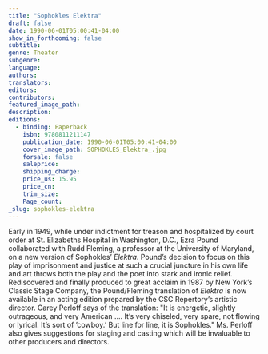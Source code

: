 ```yaml
---
title: "Sophokles Elektra"
draft: false
date: 1990-06-01T05:00:41-04:00
show_in_forthcoming: false
subtitle:
genre: Theater
subgenre:
language:
authors:
translators:
editors:
contributors:
featured_image_path:
description:
editions:
  - binding: Paperback
    isbn: 9780811211147
    publication_date: 1990-06-01T05:00:41-04:00
    cover_image_path: SOPHOKLES_Elektra_.jpg
    forsale: false
    saleprice:
    shipping_charge:
    price_us: 15.95
    price_cn:
    trim_size:
    Page_count:
_slug: sophokles-elektra
---
```


Early in 1949, while under indictment for treason and hospitalized by court order at St. Elizabeths Hospital in Washington, D.C., Ezra Pound collaborated with Rudd Fleming, a professor at the University of Maryland, on a new version of Sophokles’ _Elektra_. Pound’s decision to focus on this play of imprisonment and justice at such a crucial juncture in his own life and art throws both the play and the poet into stark and ironic relief. Rediscovered and finally produced to great acclaim in 1987 by New York’s Classic Stage Company, the Pound/Fleming translation of _Elektra_ is now available in an acting edition prepared by the CSC Repertory’s artistic director. Carey Perloff says of the translation: "It is energetic, slightly outrageous, and very American .... It’s very chiseled, very spare, not flowing or lyrical. It’s sort of ’cowboy.’ But line for line, it is Sophokles." Ms. Perloff also gives suggestions for staging and casting which will be invaluable to other producers and directors.


